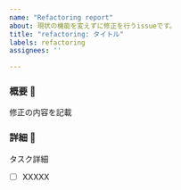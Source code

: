 ```yaml
---
name: "Refactoring report"
about: 現状の機能を変えずに修正を行うissueです。
title: "refactoring: タイトル"
labels: refactoring
assignees: ''

---
```


### 概要 🚀

修正の内容を記載

### 詳細 📝

タスク詳細

- [ ] XXXXX